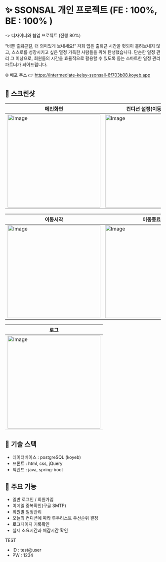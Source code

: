 # ✨ SSONSAL 개인 프로젝트 (FE : 100%, BE : 100% )
-> 디자이너와 협업 프로젝트 (진행 80%)

“바쁜 출퇴근길, 더 의미있게 보내세요!”
저희 앱은 출퇴근 시간을 헛되이 흘려보내지 않고, 스스로를 성장시키고 싶은 열정 가득한 사람들을 위해 탄생했습니다.
단순한 일정 관리 그 이상으로, 회원들의 시간을 효율적으로 활용할 수 있도록 돕는 스마트한 일정 관리 파트너가 되어드립니다.


🌐 배포 주소 👉 https://intermediate-kelsy-ssonsall-6f703b08.koyeb.app


## 📸 스크린샷

| 메인화면 | 컨디션 설정(이동시작시) |
|-------------|-------------|
| <img width="300" alt="Image" src="https://github.com/user-attachments/assets/2563c134-b09d-4c06-b6d1-6e6fe3f110e8" /> | <img width="300" alt="Image" src="https://github.com/user-attachments/assets/2935cd6b-c3f5-4449-953a-2ff92b9ac638" /> |

| 이동시작 | 이동종료 |
|-------------|-------------|
| <img width="300" alt="Image" src="https://github.com/user-attachments/assets/f6b3c0b0-773c-460f-b4df-5b31118543a0" /> | <img width="300" alt="Image" src="https://github.com/user-attachments/assets/7704aef5-fabf-4cc4-9e36-f96e324d77dd" /> |

| 로그 |
|-------------|
| <img width="300" alt="Image" src="https://github.com/user-attachments/assets/20534132-eca8-4db1-99d7-3762ee49a7a5" /> |
## 🧰 기술 스택

- 데이터베이스 : postgreSQL (koyeb)
- 프론트 : html, css, jQuery
- 백엔드 : java, spring-boot

## 🔐 주요 기능

- 일반 로그인 / 회원가입
- 이메일 중복확인(구글 SMTP)
- 회원별 일정관리
- 오늘의 컨디션에 따라 투두리스트 우선순위 결정
- 로그페이지 기록확인
- 실제 소요시간과 체감시간 확인

TEST

- ID : test@user
- PW : 1234
